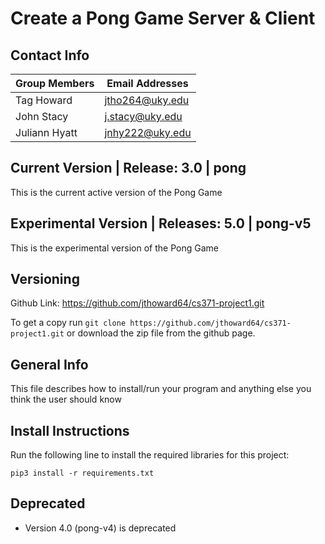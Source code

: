 # Create a Pong Game Server & Client

## Contact Info

| Group Members | Email Addresses |
| ------------- | --------------- |
| Tag Howard    | jtho264@uky.edu |
| John Stacy    | j.stacy@uky.edu |
| Juliann Hyatt | jnhy222@uky.edu |

## Current Version | Release: 3.0 | pong
This is the current active version of the Pong Game

## Experimental Version | Releases: 5.0 | pong-v5
This is the experimental version of the Pong Game

## Versioning

Github Link: https://github.com/jthoward64/cs371-project1.git

To get a copy run `git clone https://github.com/jthoward64/cs371-project1.git` or download the zip file from the github page.

## General Info

This file describes how to install/run your program and anything else you think the user should know

## Install Instructions

Run the following line to install the required libraries for this project:

`pip3 install -r requirements.txt`

## Deprecated
- Version 4.0 (pong-v4) is deprecated
